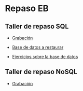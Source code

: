 # Repaso EB

## Taller de repaso SQL

- [Grabación](https://us-lti.bbcollab.com/collab/ui/session/playback/load/56fb5347a788452693f348428840f8b7)

- <a href="https://github.com/jmayta1984/database-design/blob/main/sql-review/movies_restore.sql" targe="_blank">Base de datos a restaurar</a>

- [Ejercicios sobre la base de datos](https://github.com/jmayta1984/database-design/blob/main/sql-review/movies-queries.sql)


## Taller de repaso NoSQL
- [Grabación](https://us-lti.bbcollab.com/recording/1f281e5bb6eb459b9c49df69ff08fb5e)
